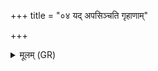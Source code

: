 +++
title = "०४ यद् अपसिञ्चति गृहाणाम्"

+++
<details><summary>मूलम् (GR)</summary>

यद् अपसिञ्चति  
गृहाणां च पशूनां च पयो ऽप सिञ्चति ॥
</details>